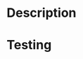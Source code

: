 # Description

<!-- summary of changes (add screenshots/videos to the bottom of the PR if applicable)
- relevant context from Slack is summarized and included -->

<!-- if this is a bug fix, include a link to the issue (e.g. `closes #123`), and how to reproduce the bug on master
if this is a refactor/feature, why this change was made -->

# Testing

<!-- how you tested your changes

- if this is a UI change, mention what accessibility testing has been done
- if applicable, include unit tests for complex functionality / behavior modifications -->

<!-- if applicable, include instructions for how the reviewer can test the changes -->

<!-- in a self-review of the code, point out:

  - explanations for code/design decisions that may confuse reviewers
  - important/core bits of the PR
  - rationale for design decisions
  - items that may need further discussion

Thank you for contributing to PrairieLearn! -->
